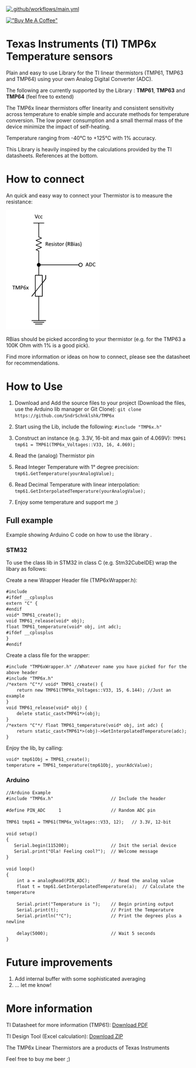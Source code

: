 [![.github/workflows/main.yml](https://github.com/SndrSchnklshk/TMP6x/actions/workflows/main.yml/badge.svg)](https://github.com/SndrSchnklshk/TMP6x/actions/workflows/main.yml)

[!["Buy Me A Coffee"](https://www.buymeacoffee.com/assets/img/custom_images/yellow_img.png)](https://www.buymeacoffee.com/sndrschnklshk)

# Texas Instruments (TI) TMP6x Temperature sensors

Plain and easy to use Library for the TI linear thermistors (TMP61, TMP63 and TMP64) using your own Analog Digital Converter (ADC). 

The following are currently supported by the Library : **TMP61**, **TMP63** and **TMP64** (feel free to extend)

The TMP6x linear thermistors offer linearity and consistent sensitivity across temperature to enable simple and accurate methods for temperature conversion. The low power consumption and a small thermal mass of the device minimize the impact of self-heating.

Temperature ranging from -40°C to +125°C with 1% accuracy.

This Library is heavily inspired by the calculations provided by the TI datasheets. References at the bottom.

# How to connect

An quick and easy way to connect your Thermistor is to measure the resistance:

![This is an image](https://github.com/SndrSchnklshk/TMP6x/blob/master/img/howtouse.png)

RBias should be picked according to your thermistor (e.g. for the TMP63 a 100K Ohm with 1% is a good pick).

Find more information or ideas on how to connect, please see the datasheet for recommendations.

# How to Use

1) Download and Add the source files to your project (Download the files, use the Arduino lib manager or Git Clone):
```git clone https://github.com/SndrSchnklshk/TMP6x```

2) Start using the Lib, include the following:
```#include "TMP6x.h"```

3) Construct an instance (e.g. 3.3V, 16-bit and max gain of 4.069V):
```TMP61 tmp61 = TMP61(TMP6x_Voltages::V33, 16, 4.069);```

4) Read the (analog) Thermistor pin

5) Read Integer Temperature with 1° degree precision:
```tmp61.GetTemperature(yourAnalogValue);```

6) Read Decimal Temperature with linear interpolation:
```tmp61.GetInterpolatedTemperature(yourAnalogValue);```

7) Enjoy some temperature and support me ;)

## Full example
Example showing Arduino C code on how to use the library .

### STM32
To use the class lib in STM32 in class C (e.g. Stm32CubeIDE) wrap the libary as follows:

Create a new Wrapper Header file (TMP6xWrapper.h):

```
#include 
#ifdef __cplusplus
extern "C" {
#endif
void* TMP61_create();
void TMP61_release(void* obj);
float TMP61_temperature(void* obj, int adc);
#ifdef __cplusplus
}
#endif
```

Create a class file for the wrapper:
```
#include "TMP6xWrapper.h" //Whatever name you have picked for for the above header
#include "TMP6x.h"
/*extern "C"*/ void* TMP61_create() {
    return new TMP61(TMP6x_Voltages::V33, 15, 6.144); //Just an example
}
void TMP61_release(void* obj) {
    delete static_cast<TMP61*>(obj);
}
/*extern "C"*/ float TMP61_temperature(void* obj, int adc) {
    return static_cast<TMP61*>(obj)->GetInterpolatedTemperature(adc);
}
```

Enjoy the lib, by calling:
```
void* tmp61Obj = TMP61_create();
temperature = TMP61_temperature(tmp61Obj, yourAdcValue);
```

### Arduino
```
//Arduino Example
#include "TMP6x.h"                      // Include the header

#define PIN_ADC     1                   // Random ADC pin

TMP61 tmp61 = TMP61(TMP6x_Voltages::V33, 12);   // 3.3V, 12-bit

void setup() 
{
   Serial.begin(115200);                // Init the serial device
   Serial.print("Ola! Feeling cool?");  // Welcome message 
}

void loop() 
{
    int a = analogRead(PIN_ADC);        // Read the analog value
    float t = tmp61.GetInterpolatedTemperature(a);  // Calculate the temperature
    
    Serial.print("Temperature is ");    // Begin printing output
    Serial.print(t);                    // Print the Temperature
    Serial.println("°C");               // Print the degrees plus a newline

    delay(5000);                        // Wait 5 seconds
}
```

# Future improvements

1) Add internal buffer with some sophisticated averaging
2) ... let me know!

# More information

TI Datasheet for more information (TMP61): [Download PDF](https://www.ti.com/lit/ds/symlink/tmp61.pdf)

TI Design Tool (Excel calculation): [Download ZIP](http://www.ti.com/lit/zip/sboc595)

The TMP6x Linear Thermistors are a products of Texas Instruments

Feel free to buy me beer ;)